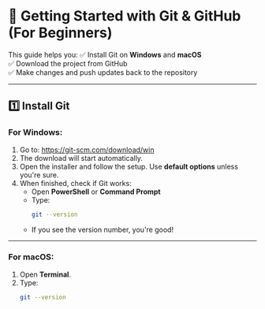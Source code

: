 # 🚀 Getting Started with Git & GitHub (For Beginners)

This guide helps you:
✅ Install Git on **Windows** and **macOS**  
✅ Download the project from GitHub  
✅ Make changes and push updates back to the repository  

---

## 1️⃣ Install Git

### For Windows:
1. Go to: https://git-scm.com/download/win
2. The download will start automatically.
3. Open the installer and follow the setup. Use **default options** unless you're sure.
4. When finished, check if Git works:
   - Open **PowerShell** or **Command Prompt**
   - Type:  
     ```bash
     git --version
     ```
   - If you see the version number, you're good!

---

### For macOS:
1. Open **Terminal**.
2. Type:
   ```bash
   git --version
